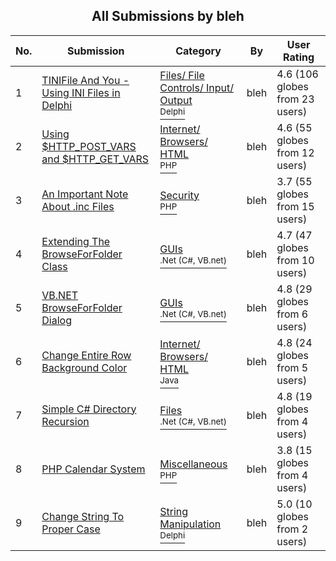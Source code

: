 ﻿<div align="center">

## All Submissions by bleh

</div>

No.  | Submission | Category | By   | User Rating
---- | ---------- | -------- | ---- | -----------
1 | [TINIFile And You \- Using INI Files in Delphi<br />](https://github.com/Planet-Source-Code/bleh-tinifile-and-you-using-ini-files-in-delphi__7-568) | [Files/ File Controls/ Input/ Output<br /><sup>Delphi</sup>](../ByCategory/files-file-controls-input-output__7-3.md) | bleh | 4.6 (106 globes from 23 users)
2 | [Using $HTTP\_POST\_VARS and $HTTP\_GET\_VARS<br />](https://github.com/Planet-Source-Code/bleh-using-http-post-vars-and-http-get-vars__8-500) | [Internet/ Browsers/ HTML<br /><sup>PHP</sup>](../ByCategory/internet-browsers-html__8-9.md) | bleh | 4.6 (55 globes from 12 users)
3 | [An Important Note About \.inc Files<br />](https://github.com/Planet-Source-Code/bleh-an-important-note-about-inc-files__8-771) | [Security<br /><sup>PHP</sup>](../ByCategory/security__8-14.md) | bleh | 3.7 (55 globes from 15 users)
4 | [Extending The BrowseForFolder Class<br />](https://github.com/Planet-Source-Code/bleh-extending-the-browseforfolder-class__10-275) | [GUIs<br /><sup>.Net (C#, VB.net)</sup>](../ByCategory/guis__10-30.md) | bleh | 4.7 (47 globes from 10 users)
5 | [VB\.NET BrowseForFolder Dialog<br />](https://github.com/Planet-Source-Code/bleh-vb-net-browseforfolder-dialog__10-284) | [GUIs<br /><sup>.Net (C#, VB.net)</sup>](../ByCategory/guis__10-30.md) | bleh | 4.8 (29 globes from 6 users)
6 | [Change Entire Row Background Color<br />](https://github.com/Planet-Source-Code/bleh-change-entire-row-background-color__2-2532) | [Internet/ Browsers/ HTML<br /><sup>Java</sup>](../ByCategory/internet-browsers-html__2-68.md) | bleh | 4.8 (24 globes from 5 users)
7 | [Simple C\# Directory Recursion<br />](https://github.com/Planet-Source-Code/bleh-simple-c-directory-recursion__10-283) | [Files<br /><sup>.Net (C#, VB.net)</sup>](../ByCategory/files__10-2.md) | bleh | 4.8 (19 globes from 4 users)
8 | [PHP Calendar System<br />](https://github.com/Planet-Source-Code/bleh-php-calendar-system__8-774) | [Miscellaneous<br /><sup>PHP</sup>](../ByCategory/miscellaneous__8-1.md) | bleh | 3.8 (15 globes from 4 users)
9 | [Change String To Proper Case<br />](https://github.com/Planet-Source-Code/bleh-change-string-to-proper-case__7-655) | [String Manipulation<br /><sup>Delphi</sup>](../ByCategory/string-manipulation__7-5.md) | bleh | 5.0 (10 globes from 2 users)
